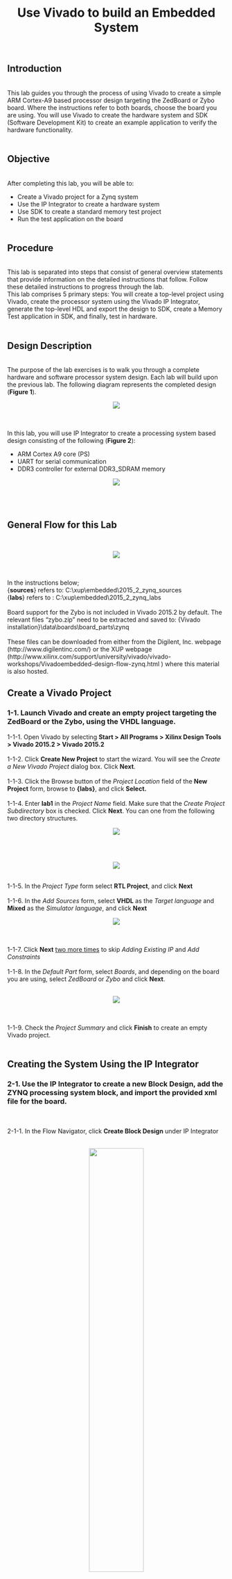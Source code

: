 <h1 align="center">Use Vivado to build an Embedded System </h1><br>	
<h2>Introduction</h2><br>
This lab guides you through the process of using Vivado to create a simple ARM Cortex-A9 based processor design targeting the ZedBoard or Zybo board. Where the instructions refer to both boards, choose the board you are using. You will use Vivado to create the hardware system and SDK (Software Development Kit) to create an example application to verify the hardware functionality.<br><br>
<h2>Objective</h2><br>
After completing this lab, you will be able to:<br>

* Create a Vivado project for a Zynq system
* Use the IP Integrator to create a hardware system 
* Use SDK to create a standard memory test project
* Run the test application on the board 
<br><br>
<h2>Procedure</h2><br>
This lab is separated into steps that consist of general overview statements that provide information on the detailed instructions that follow. Follow these detailed instructions to progress through the lab. <br>
This lab comprises 5 primary steps: You will create a top-level project using Vivado, create the processor system using the Vivado IP Integrator, generate the top-level HDL and export the design to SDK, create a Memory Test application in SDK, and finally, test in hardware.
<br><br>
<h2>Design Description </h2><br>
The purpose of the lab exercises is to walk you through a complete hardware and software processor system design. Each lab will build upon the previous lab. The following diagram represents the completed design (<b>Figure 1</b>).
<p align="center">
 <img src="https://user-images.githubusercontent.com/13907836/51589414-c2e40b80-1e9b-11e9-9017-2b9bfb682ed7.PNG">
</p><br><br>
In this lab, you will use IP Integrator to create a processing system based design consisting of the following (<b>Figure 2</b>):<br>

* ARM Cortex A9 core (PS) 
* UART for serial communication 
* DDR3 controller for external DDR3_SDRAM memory 

<p align="center">
 <img src="https://user-images.githubusercontent.com/13907836/51589335-82848d80-1e9b-11e9-9e6c-e366ead00be8.PNG">
</p><br><br>

<h2>General Flow for this Lab</h2><br>
<p align="center">
 <img src="https://user-images.githubusercontent.com/13907836/51589562-46056180-1e9c-11e9-9ebc-47da8a1af069.PNG">
</p><br><br>
In the instructions below;<br> 
{<b>sources</b>} refers to: C:\xup\embedded\2015_2_zynq_sources <br>
{<b>labs</b>} refers to : C:\xup\embedded\2015_2_zynq_labs <br><br>
Board support for the Zybo is not included in Vivado 2015.2 by default. The relevant files “zybo.zip” need to be extracted and saved to: {Vivado installation}\data\boards\board_parts\zynq<br><br>
These files can be downloaded from either from the Digilent, Inc. webpage (http://www.digilentinc.com/) or the XUP webpage (http://www.xilinx.com/support/university/vivado/vivado-workshops/Vivadoembedded-design-flow-zynq.html ) where this material is also hosted. 

<h2>Create a Vivado Project</h2>
<h3>1-1. Launch Vivado and create an empty project targeting the ZedBoard or the Zybo, using the VHDL language.</h3>
1-1-1. Open Vivado by selecting <b>Start > All Programs > Xilinx Design Tools > Vivado 2015.2 > Vivado 2015.2</b><br><br>
1-1-2. Click <b>Create New Project</b> to start the wizard. You will see the <i>Create a New Vivado Project</i> dialog box. Click <b>Next</b>. <br><br>
1-1-3. Click the Browse button of the <i>Project Location</i> field of the <b>New Project</b> form, browse to <b>{labs}</b>, and click <b>Select.</b> <br><br>
1-1-4. Enter <b>lab1</b> in the <i>Project Name</i> field.  Make sure that the <i>Create Project Subdirectory</i> box is checked.  Click <b>Next</b>. You can one from the following two directory structures. 
<p align="center">
 <img src="https://user-images.githubusercontent.com/13907836/51590651-916d3f00-1e9f-11e9-9711-94a67ab75dc2.PNG">
</p><br><br>
<p align="center">
 <img src="https://user-images.githubusercontent.com/13907836/51590671-a1851e80-1e9f-11e9-8551-b6311aab45a0.PNG">
</p><br>
1-1-5. In the <i>Project Type</i> form select <b>RTL Project</b>, and click <b>Next</b> <br><br>
1-1-6. In the <i>Add Sources</i> form, select <b>VHDL</b> as the <i>Target language</i> and <b>Mixed</b> as the <i>Simulator language</i>, and click <b>Next</b><br>
<p align="center">
 <img src="https://user-images.githubusercontent.com/13907836/51652814-cfbd3980-1f45-11e9-8445-7aca5f3c09d4.jpg">
</p><br><br>
1-1-7. Click <b>Next</b> <u>two more times</u> to skip <i>Adding Existing IP</i> and <i>Add Constraints</i><br><br>
1-1-8. In the <i>Default Part</i> form, select <i>Boards</i>, and depending on the board you are using, select <i>ZedBoard</i> or <i>Zybo</i> and click <b>Next</b>.<br><br>
<p align="center">
 <img src="https://user-images.githubusercontent.com/13907836/51653183-33943200-1f47-11e9-8147-efdf1978daa6.jpg">
</p><br><br>
1-1-9. Check the <i>Project Summary</i> and click <b>Finish</b> to create an empty Vivado project.<br><br>

<h2>Creating the System Using the IP Integrator </h2>
<h3>2-1. Use the IP Integrator to create a new Block Design, add the ZYNQ processing system block, and import the provided xml file for the board.</h3><br><br>
2-1-1. In the Flow Navigator, click <b>Create Block Design</b> under IP Integrator<br><br>
<p align="center">
 <img src="https://user-images.githubusercontent.com/13907836/51653754-b1f1d380-1f49-11e9-891f-634c4d1a6349.jpg" width="50%" height="50%">
</p><br><br>
2-1-2. Enter <b>system</b> for the design name and click <b>OK</b>
<p align="center">
 <img src="https://user-images.githubusercontent.com/13907836/51653990-b23e9e80-1f4a-11e9-8e84-d41d33e9e80e.jpg" width="50%" height="50%">
</p><br><br>
2-1-3. IP from the catalog can be added in different ways. Click the <i>Add IP icon</i> in the block diagram side bar, press Ctrl + I, click the <i>Add IP icon</i> in the empty Diagram workspace, or right-click anywhere in the Diagram workspace and select Add IP.<br><br>
<p align="center">
 <img src="https://user-images.githubusercontent.com/13907836/51654074-0cd7fa80-1f4b-11e9-9e9c-bc1ace71e3fb.jpg" width="50%" height="50%">
</p><br><br>
2-1-4. Once the IP Catalog is open, type “z” into the Search bar, find and double click on <b>ZYNQ7 Processing System</b> entry, or click on the entry and hit the Enter key to add it to the design.
<p align="center">
 <img src="https://user-images.githubusercontent.com/13907836/51654173-7952f980-1f4b-11e9-85dc-d45783ca1363.jpg" width="50%" height="50%">
</p><br><br>
2-1-5. Notice the message at the top of the Diagram window that <i>Designer Assistance</i> available. Click <i>Run Block Automation</i> and select <b>/processing_system7_0</b>
<p align="center">
 <img src="https://user-images.githubusercontent.com/13907836/51654245-c9ca5700-1f4b-11e9-9740-92be12cb0e2d.jpg" width="50%" height="50%">
</p><br><br>
2-1-6. In the <i>Run Block Automation</i> window, leave the default settings, including <i>Apply Board Preset</i> checked, and click <b>OK</b> 
<p align="center">
 <img src="https://user-images.githubusercontent.com/13907836/51654313-23cb1c80-1f4c-11e9-9a41-59610f088f44.jpg" >
</p><br><br>
Once Block Automation has been complete, notice that ports have been automatically added for the DDR and Fixed IO, and some additional ports are now visible. The imported configuration for the Zynq related to the Zybo board has been applied which will now be modified. 
<p align="center">
 <img src="https://user-images.githubusercontent.com/13907836/51654380-7e647880-1f4c-11e9-91db-f41f884aacd2.jpg" >
</p><br><br>
2-1-7. Double-click on the added block to open its <i>Customization</i> window. 
Notice now the <i>Customization</i> window shows selected peripherals (with tick marks). This is the default configuration for the board applied by the block automation. 
<p align="center">
 <img src="https://user-images.githubusercontent.com/13907836/51654422-b23f9e00-1f4c-11e9-9f69-eca2a21ce5f2.jpg" >
</p><br><br>
<h3>2-2. Configure the processing block with just UART 1 peripheral enabled.</h3><br><br>

2-2-1. A block diagram of the Zynq should now be open again, showing various configurable blocks of the Processing System. <br>
At this stage, the designer can click on various configurable blocks (highlighted in green) and change the system configuration.<br> 
Only the UART is required for this lab, so all other peripherals will be deselected.<br><br>

2-2-2. Click on one of the peripherals (in green) in the <i>IOP Peripherals</i> block, or select the <i>MIO Configuration</i> tab on the left to open the configuration form<br><br>

2-2-3. Expand I/O peripherals if necessary, and ensure all the following <i>I/O peripherals are deselected</i> except <i>UART 1.</i><br>
i.e. Remove:<br>
<i>ENET 0</i><br>
<i>USB 0</i> <br>
<i>SD 0</i> <br>
Expand <b>GPIO</b> to deselect <i>GPIO MIO</i> <br>
Expand <b>Memory Interfaces</b> to deselect <i>Quad SPI Flash</i> <br>
Expand <b>Application Processor Unit</b> to disable <i>Timer 0</i>. 
<p align="center">
 <img src="https://user-images.githubusercontent.com/13907836/51654683-e36c9e00-1f4d-11e9-9c16-caac478fe6b6.jpg" >
</p><br><br>
2-2-4. Select the <b>PS-PL</b> Configuration tab on the left. <br><br>
2-2-5. Expand <i>AXI Non Secure Enablement > GP Master AXI interface</i> and deselect <b>M AXI GP0</b> interface.<br><br>
2-2-6. Expand <b>General > Enable Clock Resets</b> and deselect the <b>FCLK_RESET0_N</b> option.<br><br>
2-2-7. Select the <b>Clock Configuration</b> tab on the left. Expand the <b>PL Fabric Clocks</b> and deselect the <b>FCLK_CLK0</b> option and click <b>OK.</b><br>
Click on the   (Regenerate Layout) button and see the following block diagram. 
<p align="center">
 <img src="https://user-images.githubusercontent.com/13907836/51654874-c389aa00-1f4e-11e9-8df9-232d7768a0c1.jpg" width="50%" height="50%">
</p><br><br>
2-2-8. Click on the  (Validate Design) button and make sure that there are no errors.<br> 

<h2>Generate Top-Level and Export to SDK</h2>
<h3>3-1. Generate IP Integrator Outputs, the top-level HDL, and start SDK by exporting the hardware</h3><br><br>

3-1-1. In the sources panel, right-click on <i>system.bd</i>, and select <b>Generate Output Products</b> … and click <b>Generate</b> to generate the Implementation, Simulation and Synthesis files for the design (You can also click on <b>Generate Block Design</b> in the Flow Navigator pane to do the same)<br><br>

3-1-2. Right-click again on <i>system.bd</i>, and select <b>Create HDL Wrapper</b> … to generate the top-level VHDL model. Leave the <i>Let Vivado manager wrapper and auto-update</i> option selected, and click <b>OK</b><br>The <i>system_wrapper.vhd</i> file will be created and added to the project.  Double-click on the file to see the content in the Auxiliary pane<br>
<p align="center">
 <img src="https://user-images.githubusercontent.com/13907836/51656499-3f3b2500-1f56-11e9-8d9b-0e80b00e9044.PNG">
</p><br><br>


